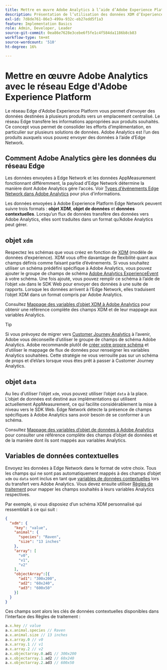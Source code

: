 ```yaml
---
title: Mettre en œuvre Adobe Analytics à l’aide d’Adobe Experience Platform Edge
description: Présentation de l’utilisation des données XDM d’Experience Platform dans Adobe Analytics
exl-id: 7d8de761-86e3-499a-932c-eb27edd5f1a3
feature: Implementation Basics
role: Admin, Developer, Leader
source-git-commit: 0ea86e7628e3cebe6f5fe1c4f584da1186b8cb83
workflow-type: tm+mt
source-wordcount: '510'
ht-degree: 16%

---
```


# Mettre en œuvre Adobe Analytics avec le réseau Edge d&#39;Adobe Experience Platform

Le réseau Edge d&#39;Adobe Experience Platform vous permet d’envoyer des données destinées à plusieurs produits vers un emplacement centralisé. Le réseau Edge transfère les informations appropriées aux produits souhaités. Ce concept vous permet de consolider les efforts d’implémentation, en particulier sur plusieurs solutions de données. Adobe Analytics est l’un des produits auxquels vous pouvez envoyer des données à l’aide d’Edge Network.

## Comment Adobe Analytics gère les données du réseau Edge

Les données envoyées à Edge Network et les données AppMeasurement fonctionnant différemment, la payload d’Edge Network détermine la manière dont Adobe Analytics gère l’accès. Voir [Types d’événements Edge Network dans Adobe Analytics](hit-types.md) pour plus d’informations.

Les données envoyées à Adobe Experience Platform Edge Network peuvent suivre trois formats : **objet XDM**, **objet de données** et **données contextuelles**. Lorsqu’un flux de données transfère des données vers Adobe Analytics, elles sont traduites dans un format qu’Adobe Analytics peut gérer.

## objet `xdm`

Respectez les schémas que vous créez en fonction de [XDM](https://experienceleague.adobe.com/fr/docs/experience-platform/xdm/home) (modèle de données d’expérience). XDM vous offre davantage de flexibilité quant aux champs définis comme faisant partie d’événements. Si vous souhaitez utiliser un schéma prédéfini spécifique à Adobe Analytics, vous pouvez ajouter le groupe de champs de schéma [Adobe Analytics ExperienceEvent](https://experienceleague.adobe.com/fr/docs/experience-platform/xdm/field-groups/event/analytics-full-extension) à votre schéma. Une fois ajouté, vous pouvez remplir ce schéma à l’aide de l’objet `xdm` dans le SDK Web pour envoyer des données à une suite de rapports. Lorsque les données arrivent à l’Edge Network, elles traduisent l’objet XDM dans un format compris par Adobe Analytics.

Consultez [Mappage des variables d’objet XDM à Adobe Analytics](xdm-var-mapping.md) pour obtenir une référence complète des champs XDM et de leur mappage aux variables Analytics.

>[!TIP]
>
>Si vous prévoyez de migrer vers [Customer Journey Analytics](https://experienceleague.adobe.com/fr/docs/analytics-platform/using/cja-landing) à l’avenir, Adobe vous déconseille d’utiliser le groupe de champs de schéma Adobe Analytics. Adobe recommande plutôt de [créer votre propre schéma](https://experienceleague.adobe.com/fr/docs/analytics-platform/using/compare-aa-cja/upgrade-to-cja/schema/cja-upgrade-schema-architect) et d’utiliser le mappage de flux de données pour renseigner les variables Analytics souhaitées. Cette stratégie ne vous verrouille pas sur un schéma de props et d’eVars lorsque vous êtes prêt à passer à Customer Journey Analytics.

## objet `data`

Au lieu d’utiliser l’objet `xdm`, vous pouvez utiliser l’objet `data` à la place. L’objet de données est destiné aux implémentations qui utilisent actuellement AppMeasurement, ce qui facilite considérablement la mise à niveau vers le SDK Web. Edge Network détecte la présence de champs spécifiques à Adobe Analytics sans avoir besoin de se conformer à un schéma.

Consultez [Mappage des variables d’objet de données à Adobe Analytics](data-var-mapping.md) pour consulter une référence complète des champs d’objet de données et de la manière dont ils sont mappés aux variables Analytics.

## Variables de données contextuelles

Envoyez les données à Edge Network dans le format de votre choix. Tous les champs qui ne sont pas automatiquement mappés à des champs d’objet `xdm` ou `data` sont inclus en tant que [variables de données contextuelles](/help/implement/vars/page-vars/contextdata.md) lors du transfert vers Adobe Analytics. Vous devez ensuite utiliser [Règles de traitement](/help/admin/admin/c-manage-report-suites/c-edit-report-suites/general/processing-rules/pr-overview.md) pour mapper les champs souhaités à leurs variables Analytics respectives.

Par exemple, si vous disposiez d’un schéma XDM personnalisé qui ressemblait à ce qui suit :

```json
{
  "xdm": {
    "key": "value",
    "animal": {
      "species": "Raven",
      "size": "13 inches"
    },
    "array": [
      "v0",
      "v1",
      "v2"
    ],
    "objectArray":[{
      "ad1": "300x200",
      "ad2": "60x240",
      "ad3": "600x50"
    }]
  }
}
```

Ces champs sont alors les clés de données contextuelles disponibles dans l’interface des Règles de traitement :

```javascript
a.x.key // value
a.x.animal.species // Raven
a.x.animal.size // 13 inches
a.x.array.0 // v0
a.x.array.1 // v1
a.x.array.2 // v2
a.x.objectarray.0.ad1 // 300x200
a.x.objectarray.1.ad2 // 60x240
a.x.objectarray.2.ad3 // 600x50
```
